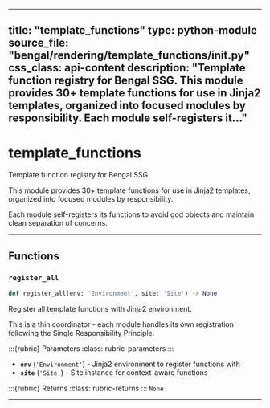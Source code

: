 
---
title: "template_functions"
type: python-module
source_file: "bengal/rendering/template_functions/__init__.py"
css_class: api-content
description: "Template function registry for Bengal SSG.  This module provides 30+ template functions for use in Jinja2 templates, organized into focused modules by responsibility.  Each module self-registers it..."
---

# template_functions

Template function registry for Bengal SSG.

This module provides 30+ template functions for use in Jinja2 templates,
organized into focused modules by responsibility.

Each module self-registers its functions to avoid god objects and maintain
clean separation of concerns.

---


## Functions

### `register_all`
```python
def register_all(env: 'Environment', site: 'Site') -> None
```

Register all template functions with Jinja2 environment.

This is a thin coordinator - each module handles its own registration
following the Single Responsibility Principle.



:::{rubric} Parameters
:class: rubric-parameters
:::
- **`env`** (`'Environment'`) - Jinja2 environment to register functions with
- **`site`** (`'Site'`) - Site instance for context-aware functions

:::{rubric} Returns
:class: rubric-returns
:::
`None`




---
